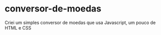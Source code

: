 # conversor-de-moedas
Criei um simples conversor de moedas que usa Javascript, um pouco de HTML e CSS
